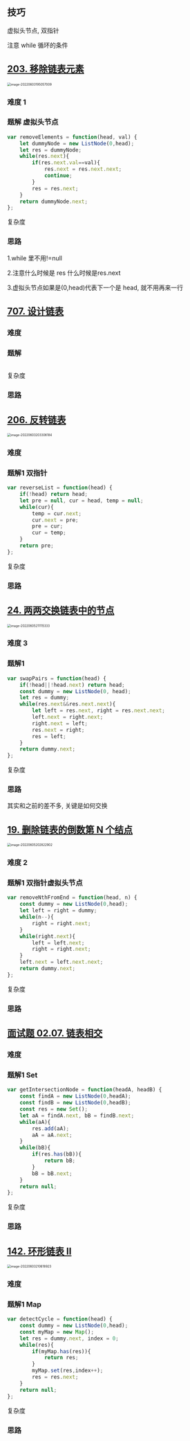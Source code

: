 ## 技巧

虚拟头节点, 双指针

注意 while 循环的条件

## [203. 移除链表元素](https://leetcode.cn/problems/remove-linked-list-elements/)

<img src="https://wuzhi-img.oss-cn-shanghai.aliyuncs.com/img/image-20220603195057009.png" alt="image-20220603195057009" style="zoom:50%;" />

### 难度 1

### 题解 虚拟头节点

```js
var removeElements = function(head, val) {
    let dummyNode = new ListNode(0,head);
    let res = dummyNode;
    while(res.next){
        if(res.next.val==val){
            res.next = res.next.next;
            continue;
        }
        res = res.next;
    }
    return dummyNode.next;
};
```

复杂度

### 思路

1.while 里不用!=null

2.注意什么时候是 res 什么时候是res.next

3.虚拟头节点如果是(0,head)代表下一个是 head, 就不用再来一行

## [707. 设计链表](https://leetcode.cn/problems/design-linked-list/)



### 难度

### 题解

```js

```

复杂度

### 思路



## [206. 反转链表](https://leetcode.cn/problems/reverse-linked-list/)

<img src="https://wuzhi-img.oss-cn-shanghai.aliyuncs.com/img/image-20220603203306184.png" alt="image-20220603203306184" style="zoom:50%;" />

### 难度

### 题解1 双指针

```js
var reverseList = function(head) {
    if(!head) return head;
    let pre = null, cur = head, temp = null;
    while(cur){
        temp = cur.next;
        cur.next = pre;
        pre = cur;
        cur = temp;
    }
    return pre;
};
```

复杂度

### 思路



## [24. 两两交换链表中的节点](https://leetcode.cn/problems/swap-nodes-in-pairs/)

<img src="/Users/yezhengrong/Library/Application%20Support/typora-user-images/image-20220605211115333.png" alt="image-20220605211115333" style="zoom:50%;" />

### 难度 3

### 题解1 

```js
var swapPairs = function(head) {
    if(!head||!head.next) return head; 
    const dummy = new ListNode(0, head);
    let res = dummy;
    while(res.next&&res.next.next){
        let left = res.next, right = res.next.next;
        left.next = right.next;
        right.next = left;
        res.next = right;
        res = left;
    }
    return dummy.next;
};
```

复杂度

### 思路

其实和之前的差不多, 关键是如何交换

## [19. 删除链表的倒数第 N 个结点](https://leetcode.cn/problems/remove-nth-node-from-end-of-list/)

<img src="https://wuzhi-img.oss-cn-shanghai.aliyuncs.com/img/image-20220605202822902.png" alt="image-20220605202822902" style="zoom:50%;" />

### 难度 2

### 题解1 双指针虚拟头节点

```js
var removeNthFromEnd = function(head, n) {
    const dummy = new ListNode(0,head);
    let left = right = dummy;
    while(n--){
        right = right.next;
    }
    while(right.next){
        left = left.next;
        right = right.next;
    }
    left.next = left.next.next;
    return dummy.next;
};
```

复杂度

### 思路



## [面试题 02.07. 链表相交](https://leetcode.cn/problems/intersection-of-two-linked-lists-lcci/)



### 难度

### 题解1 Set

```js
var getIntersectionNode = function(headA, headB) {
    const findA = new ListNode(0,headA);
    const findB = new ListNode(0,headB);
    const res = new Set();
    let aA = findA.next, bB = findB.next;
    while(aA){
        res.add(aA);
        aA = aA.next;
    }
    while(bB){
        if(res.has(bB)){
            return bB;
        }
        bB = bB.next;
    }
    return null;
};
```

复杂度

### 思路



## [142. 环形链表 II](https://leetcode.cn/problems/linked-list-cycle-ii/)

<img src="https://wuzhi-img.oss-cn-shanghai.aliyuncs.com/img/image-20220603210618923.png" alt="image-20220603210618923" style="zoom:50%;" />

### 难度

### 题解1 Map

```js
var detectCycle = function(head) {
    const dummy = new ListNode(0,head);
    const myMap = new Map();
    let res = dummy.next, index = 0;
    while(res){
        if(myMap.has(res)){
            return res;
        }
        myMap.set(res,index++);
        res = res.next;
    }
    return null;
};
```

复杂度

### 思路

